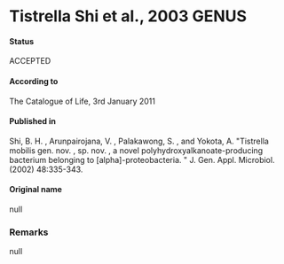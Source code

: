 Tistrella Shi et al., 2003 GENUS
=======

#### Status
ACCEPTED

#### According to
The Catalogue of Life, 3rd January 2011

#### Published in
Shi, B. H. , Arunpairojana, V. , Palakawong, S. , and Yokota, A. "Tistrella mobilis gen. nov. , sp. nov. , a novel polyhydroxyalkanoate-producing bacterium belonging to [alpha]-proteobacteria. " J. Gen. Appl. Microbiol. (2002) 48:335-343.

#### Original name
null

### Remarks
null